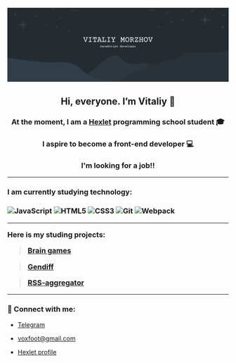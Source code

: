 ![banner](Vitaliy.png)
<div align="center"><h2>Hi, everyone. I’m Vitaliy 👋</h2></div>
<div align="center"><h3>At the moment, I am a <a href=https://ru.hexlet.io/>Hexlet</a> programming school student 🎓</h3></div>
<div align="center"><h3>I aspire to become a front-end developer 💻</h3></div>
<div align="center"><h3>I'm looking for a job!!</h3></div>

***

<h3>I am currently studying technology:<h3>
  
![JavaScript](https://img.shields.io/badge/javascript-%23323330.svg?style=for-the-badge&logo=javascript&logoColor=%23F7DF1E)
![HTML5](https://img.shields.io/badge/html5-%23E34F26.svg?style=for-the-badge&logo=html5&logoColor=white)
![CSS3](https://img.shields.io/badge/css3-%231572B6.svg?style=for-the-badge&logo=css3&logoColor=white)
![Git](https://img.shields.io/badge/git-%23F05033.svg?style=for-the-badge&logo=git&logoColor=white)
![Webpack](https://img.shields.io/badge/webpack-%238DD6F9.svg?style=for-the-badge&logo=webpack&logoColor=black)

***  

Here is my studing projects:
> <a href=https://github.com/Vox1oot/frontend-project-lvl1>Brain games</a>

> <a href=https://github.com/Vox1oot/frontend-project-lvl2>Gendiff</a>

> <a href=https://github.com/Vox1oot/frontend-project-lvl3>RSS-aggregator</a>

____

<h3>🤝 Connect with me:</h3>
  
  * <a href=https://t.me/morrsa>Telegram</a>
  
  * voxfoot@gmail.com
  
  * <a href=https://ru.hexlet.io/u/morsa>Hexlet profile</a>

<!---
Vox1oot/Vox1oot is a ✨ special ✨ repository because its `README.md` (this file) appears on your GitHub profile.
You can click the Preview link to take a look at your changes.
--->
